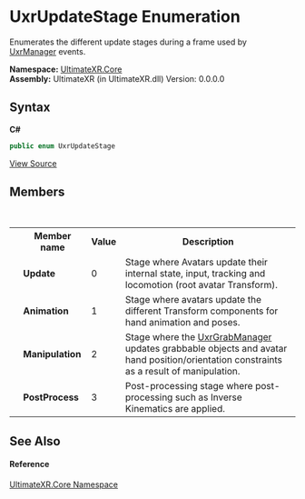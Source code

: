# UxrUpdateStage Enumeration
 

Enumerates the different update stages during a frame used by <a href="T_UltimateXR_Core_UxrManager">UxrManager</a> events.

**Namespace:**&nbsp;<a href="N_UltimateXR_Core">UltimateXR.Core</a><br />**Assembly:**&nbsp;UltimateXR (in UltimateXR.dll) Version: 0.0.0.0

## Syntax

**C#**<br />
``` C#
public enum UxrUpdateStage
```

<a href="UltimateXR/Scripts/Core/UxrUpdateStage.cs" rel="noopener noreferrer" title="View the source code">View Source</a><br />

## Members
&nbsp;<table><tr><th></th><th>Member name</th><th>Value</th><th>Description</th></tr><tr><td /><td target="F:UltimateXR.Core.UxrUpdateStage.Update">**Update**</td><td>0</td><td>Stage where Avatars update their internal state, input, tracking and locomotion (root avatar Transform).</td></tr><tr><td /><td target="F:UltimateXR.Core.UxrUpdateStage.Animation">**Animation**</td><td>1</td><td>Stage where avatars update the different Transform components for hand animation and poses.</td></tr><tr><td /><td target="F:UltimateXR.Core.UxrUpdateStage.Manipulation">**Manipulation**</td><td>2</td><td>Stage where the <a href="T_UltimateXR_Manipulation_UxrGrabManager">UxrGrabManager</a> updates grabbable objects and avatar hand position/orientation constraints as a result of manipulation.</td></tr><tr><td /><td target="F:UltimateXR.Core.UxrUpdateStage.PostProcess">**PostProcess**</td><td>3</td><td>Post-processing stage where post-processing such as Inverse Kinematics are applied.</td></tr></table>

## See Also


#### Reference
<a href="N_UltimateXR_Core">UltimateXR.Core Namespace</a><br />